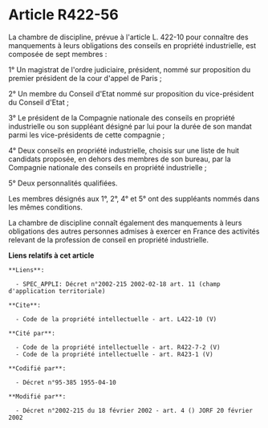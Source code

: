 # Article R422-56

La chambre de discipline, prévue à l'article L. 422-10 pour connaître des manquements à leurs obligations des conseils en
propriété industrielle, est composée de sept membres : 

1° Un magistrat de l'ordre judiciaire, président, nommé sur proposition du premier président de la cour d'appel de Paris ; 

2° Un membre du Conseil d'Etat nommé sur proposition du vice-président du Conseil d'Etat ; 

3° Le président de la Compagnie nationale des conseils en propriété industrielle ou son suppléant désigné par lui pour la
durée de son mandat parmi les vice-présidents de cette compagnie ; 

4° Deux conseils en propriété industrielle, choisis sur une liste de huit candidats proposée, en dehors des membres de son
bureau, par la Compagnie nationale des conseils en propriété industrielle ; 

5° Deux personnalités qualifiées. 

Les membres désignés aux 1°, 2°, 4° et 5° ont des suppléants nommés dans les mêmes conditions. 

La chambre de discipline connaît également des manquements à leurs obligations des autres personnes admises à exercer en
France des activités relevant de la profession de conseil en propriété industrielle.

**Liens relatifs à cet article**

	**Liens**:

	  - SPEC_APPLI: Décret n°2002-215 2002-02-18 art. 11 (champ d'application territoriale)

	**Cite**:

	  - Code de la propriété intellectuelle - art. L422-10 (V)

	**Cité par**:

	  - Code de la propriété intellectuelle - art. R422-7-2 (V)
	  - Code de la propriété intellectuelle - art. R423-1 (V)

	**Codifié par**:

	  - Décret n°95-385 1955-04-10

	**Modifié par**:

	  - Décret n°2002-215 du 18 février 2002 - art. 4 () JORF 20 février 2002
